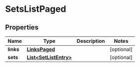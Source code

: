 

# SetsListPaged


## Properties

| Name | Type | Description | Notes |
|------------ | ------------- | ------------- | -------------|
|**links** | [**LinksPaged**](LinksPaged.md) |  |  [optional] |
|**sets** | [**List&lt;SetListEntry&gt;**](SetListEntry.md) |  |  [optional] |



